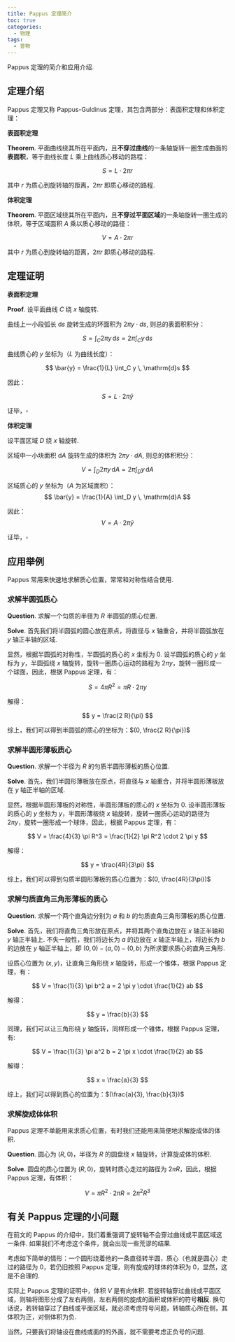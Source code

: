 ```yaml
---
title: Pappus 定理简介
toc: true
categories:
  - 物理
tags:
  - 普物
---
```


Pappus 定理的简介和应用介绍.

<!-- more -->

## 定理介绍

Pappus 定理又称 Pappus-Guldinus 定理，其包含两部分：表面积定理和体积定理：

**表面积定理**

$\mathbf{Theorem}.$ 平面曲线绕其所在平面内，且**不穿过曲线**的一条轴旋转一圈生成曲面的**表面积**，等于曲线长度 $L$ 乘上曲线质心移动的路程：

$$ S = L \cdot 2 \pi r $$

其中 $r$ 为质心到旋转轴的距离，$2 \pi r$ 即质心移动的路程.

**体积定理**

$\mathbf{Theorem}.$ 平面区域绕其所在平面内，且**不穿过平面区域**的一条轴旋转一圈生成的体积，等于区域面积 $A$ 乘以质心移动的路径：

$$ V = A \cdot 2 \pi r $$

其中 $r$ 为质心到旋转轴的距离，$2 \pi r$ 即质心移动的路程.

## 定理证明

**表面积定理**

$\mathbf{Proof}.$ 设平面曲线 $C$ 绕 $x$ 轴旋转.

曲线上一小段弧长 $\mathrm{d}s$ 旋转生成的环面积为 $2\pi y \cdot ds$, 则总的表面积积分：

$$ S = \int_C 2\pi y \, \mathrm{d}s = 2\pi \int_C y \, \mathrm{d}s $$

曲线质心的 $y$ 坐标为（$L$ 为曲线长度）： 

$$ \bar{y} = \frac{1}{L} \int_C y \, \mathrm{d}s $$

因此：

$$ S = L \cdot 2\pi \bar{y} $$

证毕，$\square$

**体积定理**

设平面区域 $D$ 绕 $x$ 轴旋转.

区域中一小块面积 $\mathrm{d}A$ 旋转生成的体积为 $2\pi y \cdot dA$, 则总的体积积分：

$$ V = \int_D 2\pi y \, \mathrm{d}A = 2\pi \int_D y \, \mathrm{d}A $$

区域质心的 $y$ 坐标为（$A$ 为区域面积）： 
$$ \bar{y} = \frac{1}{A} \int_D y \, \mathrm{d}A $$

因此：
$$ V = A \cdot 2\pi \bar{y} $$

证毕，$\square$

## 应用举例

Pappus 常用来快速地求解质心位置，常常和对称性结合使用.

### 求解半圆弧质心

$\mathbf{Question}.$ 求解一个匀质的半径为 $R$ 半圆弧的质心位置.

$\mathbf{Solve}.$ 首先我们将半圆弧的圆心放在原点，将直径与 $x$ 轴重合，并将半圆弧放在 $y$ 轴正半轴的区域. 

显然，根据半圆弧的对称性，半圆弧的质心的 $x$ 坐标为 $0$. 设半圆弧的质心的 $y$ 坐标为 $y$，半圆弧绕 $x$ 轴旋转，旋转一圈质心运动的路程为 $2 \pi y$，旋转一圈形成一个球面，因此，根据 Pappus 定理，有：

$$ S = 4 \pi R^2 = \pi R \cdot 2 \pi y $$

解得：

$$ y = \frac{2 R}{\pi} $$

综上，我们可以得到半圆弧的质心的坐标为：$(0, \frac{2 R}{\pi})$

### 求解半圆形薄板质心

$\mathbf{Question}.$ 求解一个半径为 $R$ 的匀质半圆形薄板的质心位置.

$\mathbf{Solve}.$ 首先，我们半圆形薄板放在原点，将直径与 $x$ 轴重合，并将半圆形薄板放在 $y$ 轴正半轴的区域.

显然，根据半圆形薄板的对称性，半圆形薄板的质心的 $x$ 坐标为 $0$. 设半圆形薄板的质心的 $y$ 坐标为 $y$，半圆形薄板绕 $x$ 轴旋转，旋转一圈质心运动的路径为 $2 \pi y$，旋转一圈形成一个球体，因此，根据 Pappus 定理，有：

$$ V = \frac{4}{3} \pi R^3 = \frac{1}{2} \pi R^2 \cdot 2 \pi y $$

解得：

$$ y = \frac{4R}{3\pi} $$

综上，我们可以得到匀质半圆形薄板的质心位置为：$(0, \frac{4R}{3\pi})$

### 求解匀质直角三角形薄板的质心

$\mathbf{Question}.$ 求解一个两个直角边分别为 $a$ 和 $b$ 的匀质直角三角形薄板的质心位置.

$\mathbf{Solve}.$ 首先，我们将直角三角形放在原点，并将其两个直角边放在 $x$ 轴正半轴和 $y$ 轴正半轴上. 不失一般性，我们将边长为 $a$ 的边放在 $x$ 轴正半轴上，将边长为 $b$ 的边放在 $y$ 轴正半轴上，即 $(0,0) - (a,0) - (0,b)$ 为所求要求质心的直角三角形.

设质心位置为 $(x,y)$，让直角三角形绕 $x$ 轴旋转，形成一个锥体，根据 Pappus 定理，有：

$$ V = \frac{1}{3} \pi b^2 a = 2 \pi y \cdot \frac{1}{2} ab $$

解得：

$$ y = \frac{b}{3} $$

同理，我们可以让三角形绕 $y$ 轴旋转，同样形成一个锥体，根据 Pappus 定理，有:

$$ V = \frac{1}{3} \pi a^2 b = 2 \pi x \cdot \frac{1}{2} ab $$

解得：

$$ x = \frac{a}{3} $$

综上，我们可以得到质心的位置为：$(\frac{a}{3}, \frac{b}{3})$

### 求解旋成体体积

Pappus 定理不单能用来求质心位置，有时我们还能用来简便地求解旋成体的体积.

$\mathbf{Question}.$ 圆心为 $(R,0)$，半径为 $R$ 的圆盘绕 $x$ 轴旋转，计算旋成体的体积.

$\mathbf{Solve}.$ 圆盘的质心位置为 $(R,0)$，旋转时质心走过的路径为 $2 \pi R$，因此，根据 Pappus 定理，有体积：

$$ V = \pi R^2 \cdot 2 \pi R = 2 \pi^2 R^3 $$

## 有关 Pappus 定理的小问题

在前文的 Pappus 的介绍中，我们着重强调了旋转轴不会穿过曲线或平面区域这一条件. 如果我们不考虑这个条件，就会出现一些荒谬的结果.

考虑如下简单的情形：一个圆形绕着他的一条直径转半圆，质心（也就是圆心）走过的路径为 $0$，若仍旧按照 Pappus 定理，则有旋成的球体的体积为 $0$，显然，这是不合理的.

实际上 Pappus 定理的证明中，体积 $V$ 是有向体积. 若旋转轴穿过曲线或平面区域，则轴将图形分成了左右两侧，左右两侧的旋成的面积或体积的符号**相反**. 换句话说，若转轴穿过了曲线或平面区域，就必须考虑符号问题，转轴质心所在侧，其体积为正，对侧体积为负.

当然，只要我们将轴设在曲线或面的的外面，就不需要考虑正负号的问题.
